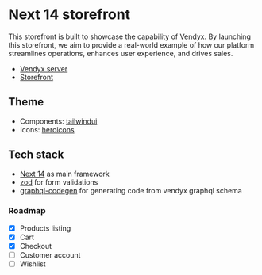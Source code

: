 # Next 14 storefront

This storefront is built to showcase the capability of [Vendyx](https://github.com/sam-621/vendyx.dev). By launching this storefront, we aim to provide a real-world example of how our platform streamlines operations, enhances user experience, and drives sales.

- [Vendyx server](https://vendyx.up.railway.app/admin/)
- [Storefront](https://vendyx-storefront.vercel.app/)

## Theme

- Components: [tailwindui](https://tailwindui.com/?ref=top)
- Icons: [heroicons](https://heroicons.com/)

## Tech stack

- [Next 14](https://nextjs.org/) as main framework
- [zod](https://zod.dev/) for form validations
- [graphql-codegen](https://the-guild.dev/graphql/codegen) for generating code from vendyx graphql schema

### Roadmap

- [x] Products listing
- [x] Cart
- [x] Checkout
- [ ] Customer account
- [ ] Wishlist
